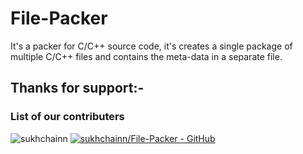 # File-Packer
It's a packer for C/C++ source code, it's creates a single package of multiple C/C++ files and contains the meta-data in a separate file.

## Thanks for support:-

### List of our contributers

<img src="" alt="sukhchainn"></img>
[![sukhchainn/File-Packer - GitHub](https://gh-card.dev/repos/sukhchainn/File-Packer.svg)](https://github.com/sukhchainn/File-Packer)
